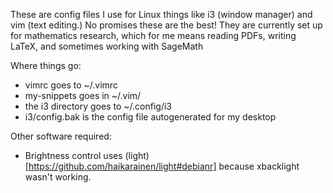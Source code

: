 These are config files I use for Linux things like i3 (window manager) and vim (text editing.)
No promises these are the best!
They are currently set up for mathematics research, which for me means reading PDFs, writing LaTeX, and sometimes working with SageMath

Where things go:
* vimrc goes to ~/.vimrc
* my-snippets goes in ~/.vim/
* the i3 directory goes to ~/.config/i3
* i3/config.bak is the config file autogenerated for my desktop 

Other software required:
* Brightness control uses (light)[https://github.com/haikarainen/light#debianr] because xbacklight wasn't working.
